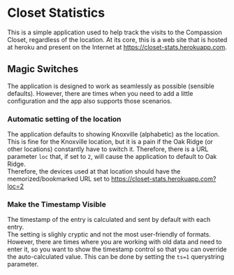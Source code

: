# Closet Statistics

This is a simple application used to help track the visits to the Compassion 
Closet, regardless of the location. At its core, this is a web site that is 
hosted at heroku and present on the Internet at 
https://closet-stats.herokuapp.com.

## Magic Switches

The application is designed to work as seamlessly as possible (sensible 
defaults). However, there are times when you need to add a little configuration 
and the app also supports those scenarios.

### Automatic setting of the location

The application defaults to showing Knoxville (alphabetic) as the location. This 
is fine for the Knoxville location, but it is a pain if the Oak Ridge (or other 
locations) constantly have to switch it. Therefore, there is a URL parameter 
`loc` that, if set to `2`, will cause the application to default to Oak Ridge.  
Therefore, the devices used at that location should have the 
memorized/bookmarked URL set to https://closet-stats.herokuapp.com?loc=2

### Make the Timestamp Visible

The timestamp of the entry is calculated and sent by default with each entry.  
The setting is slighly cryptic and not the most user-friendly of formats.  
However, there are times where you are working with old data and need to enter 
it, so you want to show the timestamp control so that you can override the 
auto-calculated value. This can be done by setting the `ts=1` querystring 
parameter.


